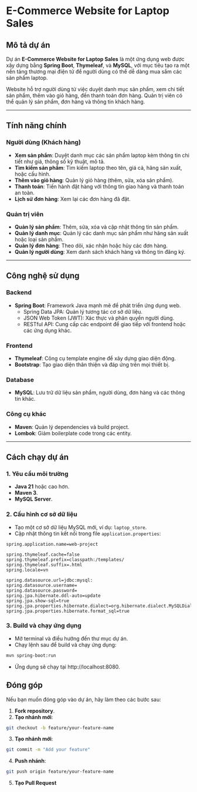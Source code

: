 # E-Commerce Website for Laptop Sales

## Mô tả dự án
Dự án **E-Commerce Website for Laptop Sales** là một ứng dụng web được xây dựng bằng **Spring Boot**, **Thymeleaf**, và **MySQL**, với mục tiêu tạo ra một nền tảng thương mại điện tử để người dùng có thể dễ dàng mua sắm các sản phẩm laptop.

Website hỗ trợ người dùng từ việc duyệt danh mục sản phẩm, xem chi tiết sản phẩm, thêm vào giỏ hàng, đến thanh toán đơn hàng. Quản trị viên có thể quản lý sản phẩm, đơn hàng và thông tin khách hàng.

---  

## Tính năng chính

### Người dùng (Khách hàng)
- **Xem sản phẩm**: Duyệt danh mục các sản phẩm laptop kèm thông tin chi tiết như giá, thông số kỹ thuật, mô tả.
- **Tìm kiếm sản phẩm**: Tìm kiếm laptop theo tên, giá cả, hãng sản xuất, hoặc cấu hình.
- **Thêm vào giỏ hàng**: Quản lý giỏ hàng (thêm, sửa, xóa sản phẩm).
- **Thanh toán**: Tiến hành đặt hàng với thông tin giao hàng và thanh toán an toàn.
- **Lịch sử đơn hàng**: Xem lại các đơn hàng đã đặt.

### Quản trị viên
- **Quản lý sản phẩm**: Thêm, sửa, xóa và cập nhật thông tin sản phẩm.
- **Quản lý danh mục**: Quản lý các danh mục sản phẩm như hãng sản xuất hoặc loại sản phẩm.
- **Quản lý đơn hàng**: Theo dõi, xác nhận hoặc hủy các đơn hàng.
- **Quản lý người dùng**: Xem danh sách khách hàng và thông tin đăng ký.

---  

## Công nghệ sử dụng

### Backend
- **Spring Boot**: Framework Java mạnh mẽ để phát triển ứng dụng web.
    - Spring Data JPA: Quản lý tương tác cơ sở dữ liệu.
    - JSON Web Token (JWT): Xác thực và phân quyền người dùng.
    - RESTful API: Cung cấp các endpoint để giao tiếp với frontend hoặc các ứng dụng khác.

### Frontend
- **Thymeleaf**: Công cụ template engine để xây dựng giao diện động.
- **Bootstrap**: Tạo giao diện thân thiện và đáp ứng trên mọi thiết bị.

### Database
- **MySQL**: Lưu trữ dữ liệu sản phẩm, người dùng, đơn hàng và các thông tin khác.

### Công cụ khác
- **Maven**: Quản lý dependencies và build project.
- **Lombok**: Giảm boilerplate code trong các entity.

---  

## Cách chạy dự án

### 1. Yêu cầu môi trường
- **Java 21** hoặc cao hơn.
- **Maven 3**.
- **MySQL Server**.

### 2. Cấu hình cơ sở dữ liệu
- Tạo một cơ sở dữ liệu MySQL mới, ví dụ: `laptop_store`.
- Cập nhật thông tin kết nối trong file `application.properties`:

```properties  
spring.application.name=web-project

spring.thymeleaf.cache=false
spring.thymeleaf.prefix=classpath:/templates/
spring.thymeleaf.suffix=.html
spring.locale=vn

spring.datasource.url=jdbc:mysql:
spring.datasource.username=
spring.datasource.password=
spring.jpa.hibernate.ddl-auto=update
spring.jpa.show-sql=true
spring.jpa.properties.hibernate.dialect=org.hibernate.dialect.MySQLDialect
spring.jpa.properties.hibernate.format_sql=true
```
### 3. Build và chạy ứng dụng
- Mở terminal và điều hướng đến thư mục dự án.
- Chạy lệnh sau để build và chạy ứng dụng:
```bash
mvn spring-boot:run  
```
- Ứng dụng sẽ chạy tại http://localhost:8080.

## Đóng góp

Nếu bạn muốn đóng góp vào dự án, hãy làm theo các bước sau:

1. **Fork repository**.
2. **Tạo nhánh mới**:

```bash  
git checkout -b feature/your-feature-name  
```
3. **Tạo nhánh mới**:
```bash  
git commit -m "Add your feature"  
```
4. **Push nhánh**:
```bash  
git push origin feature/your-feature-name  
```
5. **Tạo Pull Request**

